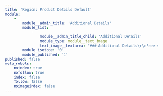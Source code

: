 ```yaml
---
title: 'Region: Product Details Default'
module:
    -
        module__admin_title: 'Additional Details'
        module_list:
            -
                module__admin_title_child: 'Additional Details'
                module_type: module__text_image
                text_image__textarea: "### Additional Details\r\nFree shipping on orders $49 or more, no coupon needed.\r\n\r\n<img src=\"/user/themes/bodigiti/images/accepted-payment-methods-300x34.png\" style=\"display: inline;\"/>\r\n\r\n**Don't see the t-shirt size you need?**<br>\r\n<a href=\"/contact\" style=\"color: #CC3333;\">Contact</a> us to custom order it. "
        module_isotope: '0'
        module_published: '1'
published: false
meta_robots:
    noindex: true
    nofollow: true
    index: false
    follow: false
    noimageindex: false
---
```


